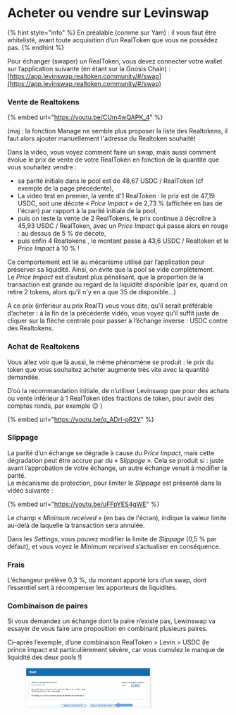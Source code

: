 # Acheter ou vendre sur Levinswap

{% hint style="info" %}
En préalable (comme sur Yam) : il vous faut être whitelisté, avant toute acquisition d’un RealToken que vous ne possédez pas.
{% endhint %}

Pour échanger (swaper) un RealToken, vous devez connecter votre wallet sur l’application suivante (en étant sur la Gnosis Chain) : \
&#x20;                                   [https://app.levinswap.realtoken.community/#/swap](https://app.levinswap.realtoken.community/#/swap)

### Vente de Realtokens

{% embed url="https://youtu.be/CUm4wQAPK_4" %}

(maj : la fonction Manage ne semble plus proposer la liste des Realtokens, il faut alors ajouter manuellement l'adresse du Realtoken souhaité)

Dans la vidéo, vous voyez comment faire un swap, mais aussi comment évolue le prix de vente de votre RealToken en fonction de la quantité que vous souhaitez vendre :

* sa parité initiale dans le pool est de 48,67 USDC / RealToken (cf exemple de la page précédente),
* La video test en premier, la vente d'1 RealToken : le prix est de 47,19 USDC, soit une décote « _Price Impact_ » de 2,73 % (affichée en bas de l'écran) par rapport à la parité initiale de la pool,
* puis on teste la vente de 2 RealTokens, le prix continue à décroître à 45,93 USDC / RealToken, avec un &#x50;_&#x72;ice Impact_ qui passe alors en rouge : au dessus de 5 % de décote,
* puis enfin 4 Realtokens , le montant passe à 43,6 USDC / Realtoken et le &#x50;_&#x72;ice Impa&#x63;_&#x74; à 10 % !

Ce comportement est lié au mécanisme utilisé par l’application pour préserver sa liquidité. Ainsi, on évite que la pool se vide complètement.\
Le _Price Impact_ est d’autant plus pénalisant, que la proportion de la transaction est grande au regard de la liquidité disponible (par ex, quand on retire 2 tokens, alors qu’il n'y en a que 35 de disponible...)

A ce prix (inférieur au prix RealT) vous vous dite, qu’il serait préférable d’acheter : à la fin de la précédente vidéo, vous voyez qu’il suffit juste de cliquer sur la flèche centrale pour passer à l’échange inverse : USDC contre des Realtokens.

### Achat de Realtokens

Vous allez voir que là aussi, le même phénomène se produit : le prix du token que vous souhaitez acheter augmente très vite avec la quantité demandée.

D’où la recommandation initiale, de n’utiliser Levinswap que pour des achats ou vente inférieur à 1 RealToken (des fractions de token, pour avoir des comptes ronds, par exemple :wink: )

{% embed url="https://youtu.be/q_ADrI-pR2Y" %}

### Slippage

La parité d’un échange se dégrade à cause du &#x50;_&#x72;ice Impact_, mais cette dégradation peut être accrue par du « &#x53;_&#x6C;ippage_ ». Cela se produit si : juste avant l’approbation de votre échange, un autre échange venait à modifier la parité.\
Le mécanisme de protection, pour limiter le _Slippage_ est présenté dans la vidéo suivante :

{% embed url="https://youtu.be/uFFpYES4gWE" %}

Le champ « _Minimum received_ » (en bas de l'écran), indique la valeur limite au-delà de laquelle la transaction sera annulée.

Dans les _Settings_, vous pouvez modifier la limite de _Slippage_ (0,5 % par défaut), et vous voyez le _Minimum received_ s’actualiser en conséquence.

### Frais

L’échangeur prélève 0,3 %, du montant apporté lors d’un swap, dont l’essentiel sert à récompenser les apporteurs de liquidités.

### Combinaison de paires

Si vous demandez un échange dont la paire n’existe pas, Lewinswap va essayer de vous faire une proposition en combinant plusieurs paires.

Ci–après l’exemple, d’une combinaison RealToken > Levin > USDC (le prince impact est particulièrement sévère, car vous cumulez le manque de liquidité des deux pools !)

<figure><img src="../../../.gitbook/assets/image (249).png" alt="" width="291"><figcaption></figcaption></figure>
